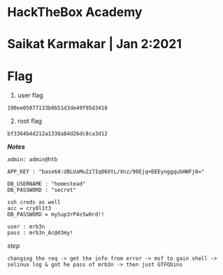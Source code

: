 # HackTheBox Academy

# Saikat Karmakar | Jan 2:2021

# Flag
1. user flag
```
190ee05077133b0b51d3de49f95d3418
```
2. root flag
```
bf3364b4d212a1338a84d26dc8ca3d12
```

***Notes***
```
admin: admin@htb
```
```
APP_KEY	: "base64:dBLUaMuZz7Iq06XtL/Xnz/90Ejq+DEEynggqubHWFj0="

DB_USERNAME	: "homestead"
DB_PASSWORD	: "secret"
```

```
ssh creds as well
acc = cry0l1t3
DB_PASSWORD = mySup3rP4s5w0rd!!
```
```
user : mrb3n
pass : mrb3n_Ac@d3my!
```
 
_step_
```
changing the req -> get the info from error -> msf to gain shell -> selinux log & got he pass of mrb3n -> then just GTFObins
```
